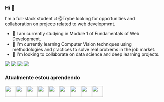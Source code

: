 ### Hi 👋

I'm a full-stack student at @Trybe looking for opportunities and collaboration on projects related to web development.

- 🔭 I am currently studying in Module 1 of Fundamentals of Web Development.
- 🌱 I'm currently learning Computer Vision techniques using methodologies and practices to solve real problems in the job market.
- 🤝 I'm looking to collaborate on data science and deep learning projects.


[<img src="https://img.shields.io/badge/twitter-%231DA1F2.svg?&style=for-the-badge&logo=twitter&logoColor=white" />](https://twitter.com/mthalmeida) [<img src="https://img.shields.io/badge/linkedin-%230077B5.svg?&style=for-the-badge&logo=linkedin&logoColor=white" />](https://www.linkedin.com/in/mthalmeida/) [<img src = "https://img.shields.io/badge/instagram-%23E4405F.svg?&style=for-the-badge&logo=instagram&logoColor=white">](https://www.instagram.com/mthalmeida/) [<img src = "https://img.shields.io/badge/facebook-%231877F2.svg?&style=for-the-badge&logo=facebook&logoColor=white">](https://www.facebook.com/matheusalmeidamobelar)



### Atualmente estou aprendendo      
<img height="35px" src="https://cdn.jsdelivr.net/gh/devicons/devicon/icons/html5/html5-original-wordmark.svg" /><img height="35px" src="https://cdn.jsdelivr.net/gh/devicons/devicon/icons/css3/css3-original-wordmark.svg" /><img height="35px" src="https://cdn.jsdelivr.net/gh/devicons/devicon/icons/eslint/eslint-original-wordmark.svg" /><img height="35px" src="https://cdn.jsdelivr.net/gh/devicons/devicon/icons/react/react-original-wordmark.svg" /><img height="35px" src="https://cdn.jsdelivr.net/gh/devicons/devicon/icons/redux/redux-original.svg" /><img height="35px" src="https://cdn.jsdelivr.net/gh/devicons/devicon/icons/jest/jest-plain.svg" /><img height="35px" src="https://testing-library.com/img/octopus-128x128.png" /><img height="35px" src="https://cdn.jsdelivr.net/gh/devicons/devicon/icons/github/github-original-wordmark.svg" /><img height="35px" src="https://cdn.jsdelivr.net/gh/devicons/devicon/icons/trello/trello-plain-wordmark.svg" />
